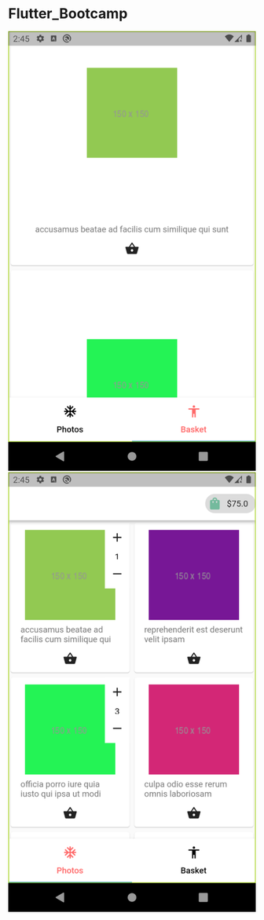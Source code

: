 # Flutter_Bootcamp
<img src='Screenshot_1642603511.png'></img>
<img src='Screenshot_1642603504.png'></img>

